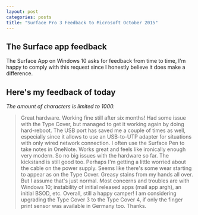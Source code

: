 ```yaml
---
layout: post
categories: posts
title: "Surface Pro 3 Feedback to Microsoft October 2015"
---
```


## The Surface app feedback

The Surface App on Windows 10 asks for feedback from time to time, I'm happy to comply with this request since I honestly believe it does make a difference.

## Here's my feedback of today

*The amount of characters is limited to 1000.*

> Great hardware. Working fine still after six months! Had some issue with the Type Cover, but managed to get it working again by doing hard-reboot. The USB port has saved me a couple of times as well, especially since it allows to use an USB-to-UTP adapter for situations with only wired network connection. I often use the Surface Pen to take notes in OneNote. Works great and feels like ironically enough very modern. So no big issues with the hardware so far. The kickstand is still good too. Perhaps I'm getting a little worried about the cable on the power supply. Seems like there's some wear starting to appear as on the Type Cover. Greasy stains from my hands all over. But I assume that's just normal. Most concerns and troubles are with Windows 10; instability of initial released apps (mail app argh), an initial BSOD, etc. Overall, still a happy camper! I am considering upgrading the Type Cover 3 to the Type Cover 4, if only the finger print sensor was available in Germany too. Thanks.